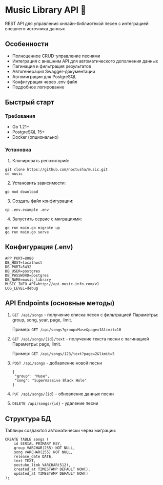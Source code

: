 # Music Library API 🎵

REST API для управления онлайн-библиотекой песен с интеграцией внешнего источника данных

## Особенности
- Полноценное CRUD-управление песнями
- Интеграция с внешним API для автоматического дополнения данных
- Пагинация и фильтрация результатов
- Автогенерация Swagger-документации
- Автомиграции для PostgreSQL
- Конфигурация через .env файл
- Подробное логирование

## Быстрый старт

### Требования
- Go 1.21+
- PostgreSQL 15+
- Docker (опционально)

### Установка
1. Клонировать репозиторий:
```
git clone https://github.com/noctusha/music.git
cd music
```

2. Установить зависимости:
```
go mod download
```

3. Создать файл конфигурации:
```
cp .env.example .env
```

4. Запустить сервис с миграциями:
```
go run main.go migrate up
go run main.go serve
```

## Конфигурация (.env)
```
APP_PORT=8080
DB_HOST=localhost
DB_PORT=5432
DB_USER=postgres
DB_PASSWORD=postgres
DB_NAME=music_library
MUSIC_INFO_API=http://api.music-info.com/v1
LOG_LEVEL=debug
```

## API Endpoints (основные методы)

1. `GET /api/songs` - получение списка песен с фильтрацией
   Параметры: group, song, year, page, limit. 

   Пример: ``GET /api/songs?group=Muse&page=1&limit=10``

2. `GET /api/songs/{id}/text` - получение текста песни с пагинацией
   Параметры: page, limit.

   Пример: ``GET /api/songs/123/text?page=2&limit=5``

3. `POST /api/songs` - добавление новой песни
   ```
   {
    "group": "Muse",
    "song": "Supermassive Black Hole"
   }
   ```

4. `PUT /api/songs/{id}` - обновление данных песни
   

5. `DELETE /api/songs/{id}` - удаление песни


## Структура БД

Таблицы создаются автоматически через миграции:
```
CREATE TABLE songs (
    id SERIAL PRIMARY KEY,
    group VARCHAR(255) NOT NULL,
    song VARCHAR(255) NOT NULL,
    release_date DATE,
    text TEXT,
    youtube_link VARCHAR(512),
    created_at TIMESTAMP DEFAULT NOW(),
    updated_at TIMESTAMP DEFAULT NOW()
);
```
